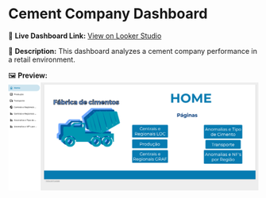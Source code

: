 
# Cement Company Dashboard

🔗 **Live Dashboard Link:** [View on Looker Studio](https://lookerstudio.google.com/reporting/b620f383-cae5-4294-a7db-bb9c00e56a08)

📝 **Description:**
This dashboard analyzes a cement company performance in a retail environment.

🖼️ **Preview:**
![Dashboard Screenshot](./screenshot.png)
